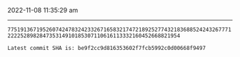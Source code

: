2022-11-08 11:35:29 am

---

`7751913671952607424783242332671658321747218925277432183688524243267771222252898284735314910185307110616113332160452668821954`

`Latest commit SHA is: be9f2cc9d816353602f7fcb5992c0d00668f9497 `
